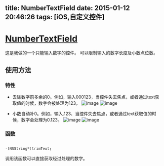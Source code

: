 title: NumberTextField
date: 2015-01-12 20:46:26
tags: [iOS,自定义控件]
---
# [NumberTextField](https://github.com/yuxiangq/NumberTextField)
这是我做的一个只能输入数字的控件。
可以限制输入的数字长度及小数点位数。

## 使用方法
<script src="https://gist.github.com/yuxiangq/71a2ac1dabac7b4fa556.js"></script>
### 特性
* 去除数字前多余的0。例如，输入000123，当控件失去焦点，或者通过text获取值的时候，数字会被处理为123。
![image](https://raw.githubusercontent.com/yuxiangq/articlescreenshots/master/NumberTextField/before.png)
![image](https://raw.githubusercontent.com/yuxiangq/articlescreenshots/master/NumberTextField/after.png)

* 小数自动补0。例如，输入.123，当控件失去焦点，或者通过text获取值的时候，数字会处理为0.123。
![image](https://raw.githubusercontent.com/yuxiangq/articlescreenshots/master/NumberTextField/dotbefore.png)
![image](https://raw.githubusercontent.com/yuxiangq/articlescreenshots/master/NumberTextField/dotafter.png)

### 函数
<pre><code>
-(NSString*)trimText;
</code></pre>
调用该函数可以直接获取经过处理的数字。